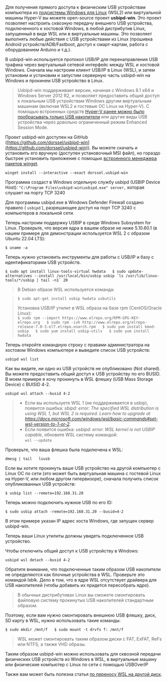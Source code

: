 Для получения прямого доступа к физическим USB устройствам компьютера из [подсистемы Windows для Linux](https://winitpro.ru/index.php/2020/07/13/zapusk-linux-v-windows-wsl-2/) (WSL2) или виртуальной машины Hyper-V вы можете open-source проект **usbipd-win**. Это проект позволяет настроить сквозную передачу внешнего USB устройства, подключенного к хостовой Windows, в любой дистрибутив Linux, запущенный в виде WSL или в виртуальные машины. Это позволяет выполнять любые действия с USB устройствами из Linux (прошивка Android устройств/ADB/Fastboot, доступ к смарт-картам, работа с оборудованием Arduino и т.д.).

В usbipd-win используется протокол USB/IP для перенаправления USB трафика через виртуальный сетевой интерфейс между WSL и хостовой Windows. Сначала мы настроим клиент USB/IP в Linux (WSL), и затем установим и установим и запустим серверную часть usbipd-win на Windows и прокинем USB устройство в Linux.

> Usbipd-win поддерживает версии, начиная с Windows 8.1 x64 и Windows Server 2012 R2, и позволяет предоставить общий доступ к локальным USB устройствам Windows другим виртуальным машинам (включая WSL2 и гостевые ОС Linux на Hyper-V). С помощью встроенных средств [Hyper-V ранее можно было пробрасывать только USB накопители](https://winitpro.ru/index.php/2014/06/26/kak-napryamuyu-probrosit-usb-disk-v-virtualnuyu-mashinu-hyper-v/) или другие виды USB устройства через довольно ограниченный режим Enhanced Session Mode.

Проект usbipd-win доступен на GitHub ([https://github.com/dorssel/usbipd-win](https://github.com/dorssel/usbipd-win)). Вы можете скачать и установить его вручную (доступен установочный MSI файл), но гораздо быстрее установить приложение с помощью [встроенного менеджера пакетов winget](https://winitpro.ru/index.php/2020/08/11/menedzher-paketov-winget-windows/).

`winget install --interactive --exact dorssel.usbipd-win`

Программа создаст в Windows отдельную службу usbipd (USBIP Device Host): `"C:\Program Files\usbipd-win\usbipd.exe" server,` которая слушает на порту TCP 3240

Для программы usbipd.exe в Windows Defender Firewall создано правило ( `usbipd` ), разрешающее доступ на порт TCP 3240 с компьютеров в локальной сети.

Теперь настроим поддержку USBIP в среде Windows Subsystem for Linux. Проверьте, что версия ядра в вашем образе не ниже 5.10.60.1 (в нашем примере для демонстрации используется WSL 2 с образом Ubuntu 22.04 LTS):

`$ uname -a`

Теперь нужно установить инструменты для работы с USB/IP и базу с идентификаторами USB устройств.

``$ sudo apt install linux-tools-virtual hwdata   $ sudo update-alternatives --install /usr/local/bin/usbip usbip `ls /usr/lib/linux-tools/*/usbip | tail -n1` 20``

> В Debian образе WSL используется команда:

> `$ sudo apt-get install usbip hwdata usbutils`  
> 
> Установка USB/IP утилит в WSL образа на базе rpm (CentOS/Oracle Linux):  
> `$ sudo rpm --import https://www.elrepo.org/RPM-GPG-KEY-elrepo.org   $ sudo rpm -ivh http://www.elrepo.org/elrepo-release-7.0-3.el7.elrepo.noarch.rpm   $ sudo yum install kmod-usbip   $ sudo yum install usbip-utils   $ sudo yum install hwdata`

Теперь откройте командную строку с правами администратора на хостовом Windows компьютере и выведите список USB устройств:

`usbipd wsl list`

Как вы видите, ни одно из USB устройств не опубликовано (Not shared). Вы можете предоставить общий доступ к USB устройству по его BUSID. В моем примере я хочу прокинуть в WSL флешку (USB Mass Storage Device) с BUISID 4-2.

`usbipd wsl attach --busid 4-2`

> - Если вы используете WSL 1 (не поддерживается в usbip), появится ошибка: _sbipd: error: The specified WSL distribution is using WSL 1, but WSL 2 is required. Learn how to upgrade at https://docs.microsoft.com/windows/wsl/basic-commands#set-wsl-version-to-1-or-2_.
> - Если появится ошибка: _usbipd: error: WSL kernel is not USBIP capable_, обновите WSL систему командой:  
    `wsl --update`

Проверьте, что ваша флешка была подключена к WSL:

`dmesg | tail   lsusb`

Если вы хотите прокинуть ваше USB устройство на другой компьютер с Linux ОС по сети (это может быть виртуальная машина с гостевой Linux на Hyper-V, или любом другом гипервизоре), сначала получить список опубликованных USB устройств:

`$ usbip list --remote=192.168.31.20`

Теперь можно подключить нужное USB по его ID:

`$ sudo usbip attach -remote=192.168.31.20 --busid=4-2`

В этом примере указан IP адрес хоста Windows, где запущен сервер usbipd-win.

Теперь ваши Linux утилиты должны увидеть подключенное USB устройство.

Чтобы отключить общий доступ к USB устройству в Windows:

`usbipd wsl detach --busid 4-2`

Обратите внимание, что подключенные таким образом USB накопители не определяются как блочные устройства в WSL. Проверьте это командой lsblk. Дело в том, что в ядре WSL отсутствует драйвера для USB накопителей (чтобы добавить их придется пересобрать ядро).

> В обычных дистрибутивах Linux вы сможете смонтировать файловую систему прокинутых USB накопителей стандартным образом.

Поэтому, если вам нужно смонтировать внешнюю USB флешку, диск, SD карту в WSL, нужно использовать такие команды:

`$ sudo mkdir /mnt/f   $ sudo mount -t drvfs f: /mnt/f`

> WSL может смонтировать таким образом диски с FAT, ExFAT, ReFs или NTFS, а также VHD образы.

Таким образом usbipd-win можно использовать для сквозной передачи физических USB устройств из Windows в WSL, в виртуальные машину или физические компьютер с Linux по сети с помощью USBOverIP

Также вам может быть полезна статья [по переносу WSL на другой диск](https://winitpro.ru/index.php/2022/01/10/wsl-perenos/).
